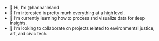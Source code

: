 - 👋 Hi, I’m @hannahleland
- 👀 I’m interested in pretty much everything at a high level. 
- 🌱 I’m currently learning how to process and visualize data for deep insights.
- :busts_in_silhouette: I’m looking to collaborate on projects related to environmental justice, art, and civic tech. 

<!---
hannahleland/hannahleland is a ✨ special ✨ repository because its `README.md` (this file) appears on your GitHub profile.
You can click the Preview link to take a look at your changes.
--->
